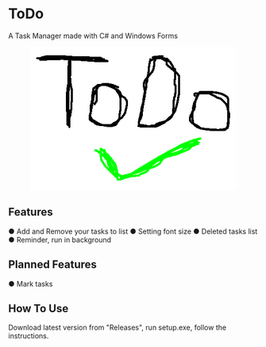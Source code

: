 # ToDo
A Task Manager made with C# and Windows Forms

<p align="center">
  <img src="https://github.com/svnomore/ToDo/blob/master/ToDo/icon.png?raw=true" alt="ToDo">
</p>

## Features
● Add and Remove your tasks to list
● Setting font size
● Deleted tasks list
● Reminder, run in background


## Planned Features
● Mark tasks

## How To Use
Download latest version from "Releases", run setup.exe, follow the instructions.